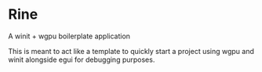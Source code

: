 # Rine
A winit + wgpu boilerplate application

This is meant to act like a template to quickly start a project using wgpu and winit alongside egui for debugging purposes.
